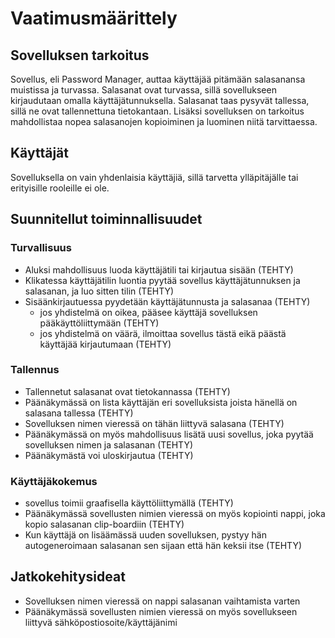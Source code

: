 # Vaatimusmäärittely

## Sovelluksen tarkoitus

Sovellus, eli Password Manager, auttaa käyttäjää pitämään salasanansa muistissa ja turvassa. Salasanat ovat turvassa, sillä sovellukseen kirjaudutaan omalla käyttäjätunnuksella. Salasanat taas pysyvät tallessa, sillä ne ovat tallennettuna tietokantaan. Lisäksi sovelluksen on tarkoitus mahdollistaa nopea salasanojen kopioiminen ja luominen niitä tarvittaessa.

## Käyttäjät

Sovelluksella on vain yhdenlaisia käyttäjiä, sillä tarvetta ylläpitäjälle tai erityisille rooleille ei ole. 

## Suunnitellut toiminnallisuudet

### Turvallisuus

- Aluksi mahdollisuus luoda käyttäjätili tai kirjautua sisään (TEHTY)
- Klikatessa käyttäjätilin luontia pyytää sovellus käyttäjätunnuksen ja salasanan, ja luo sitten tilin (TEHTY)
- Sisäänkirjautuessa pyydetään käyttäjätunnusta ja salasanaa (TEHTY)
  - jos yhdistelmä on oikea, pääsee käyttäjä sovelluksen pääkäyttöliittymään (TEHTY)
  - jos yhdistelmä on väärä, ilmoittaa sovellus tästä eikä päästä käyttäjää kirjautumaan (TEHTY)

### Tallennus

- Tallennetut salasanat ovat tietokannassa (TEHTY)
- Päänäkymässä on lista käyttäjän eri sovelluksista joista hänellä on salasana tallessa (TEHTY)
- Sovelluksen nimen vieressä on tähän liittyvä salasana (TEHTY)
- Päänäkymässä on myös mahdollisuus lisätä uusi sovellus, joka pyytää sovelluksen nimen ja salasanan (TEHTY)
- Päänäkymästä voi uloskirjautua (TEHTY)

### Käyttäjäkokemus

- sovellus toimii graafisella käyttöliittymällä (TEHTY)
- Päänäkymässä sovellusten nimien vieressä on myös kopiointi nappi, joka kopio salasanan clip-boardiin (TEHTY)
- Kun käyttäjä on lisäämässä uuden sovelluksen, pystyy hän autogeneroimaan salasanan sen sijaan että hän keksii itse (TEHTY)

## Jatkokehitysideat

- Sovelluksen nimen vieressä on nappi salasanan vaihtamista varten
- Päänäkymässä sovellusten nimien vieressä on myös sovellukseen liittyvä sähköpostiosoite/käyttäjänimi